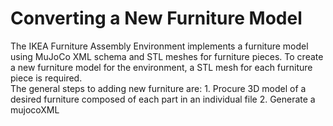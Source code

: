 # Converting a New Furniture Model

The IKEA Furniture Assembly Environment implements a furniture model using MuJoCo XML schema and STL meshes for furniture pieces.
To create a new furniture model for the environment, a STL mesh for each furniture piece is required.  
The general steps to adding new furniture are:
    1. Procure 3D model of a desired furniture composed of each part in an individual file 
    2. Generate a mujocoXML    



